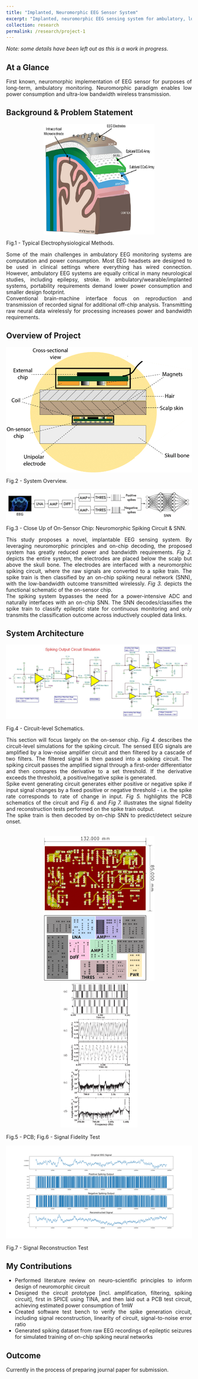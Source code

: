 ```yaml
---
title: "Implanted, Neuromorphic EEG Sensor System"
excerpt: "Implanted, neuromorphic EEG sensing system for ambulatory, long-term epilepsy monitoring.<br/><img src='/images/neuromorphic-eeg-overview.png' width='300'>"
collection: research
permalink: /research/project-1
---
```


<i>Note: some details have been left out as this is a work in progress.</i>

## At a Glance
<div style="text-align: justify">
First known, neuromorphic implementation of EEG sensor for purposes of long-term, ambulatory monitoring. Neuromorphic paradigm enables low power consumption and ultra-low bandwidth wireless transmission.
</div>

## Background & Problem Statement

<p align="center">
  <img src="/images/neural-recording.png" alt="Neural Recording" width="300" height="300" style="vertical-align:middle"/>
  <figcaption>Fig.1 - Typical Electrophysiological Methods.</figcaption>
</p>

<div style="text-align: justify">
Some of the main challenges in ambulatory EEG monitoring systems are computation and power consumption. Most EEG headsets are designed to be used in clinical settings where everything has wired connection. However, ambulatory EEG systems are equally critical in many neurological studies, including epilepsy, stroke. In ambulatory/wearable/implanted systems, portability requirements demand lower power consumption and smaller design footprint.
</div>
<div style="text-align: justify">
Conventional brain-machine interface focus on reproduction and transmission of recorded signal for additional off-chip analysis. Transmitting raw neural data wirelessly for processing increases power and bandwidth requirements. 
</div>

## Overview of Project
<p align="center">
  <img src="/images/neuromorphic-eeg-overview.png" alt="Neuromorphic EEG Sensor System Overview" width="600" style="vertical-align:middle"/>
  <figcaption>Fig.2 - System Overview.</figcaption>
</p>
<p align="center">
  <img src="/images/neuromorphic-eeg-arch.png" alt="Neuromorphic EEG Sensor System Architecture" style="vertical-align:middle"/>
  <figcaption>Fig.3 - Close Up of On-Sensor Chip: Neuromorphic Spiking Circuit & SNN.</figcaption>
</p>

<div style="text-align: justify">
This study proposes a novel, implantable EEG sensing system. By leveraging neuromorphic principles and on-chip decoding, the proposed system has greatly reduced power and bandwidth requirements. <i>Fig 2.</i> depicts the entire system, the electrodes are placed below the scalp but above the skull bone. The electrodes  are interfaced with a neuromorphic spiking circuit, where the raw signals are converted to a spike train. The spike train is then classified by an on-chip spiking neural network (SNN), with the low-bandwidth outcome transmitted wirelessly. <i>Fig 3.</i> depicts the functional schematic of the on-sensor chip.
</div>
<div style="text-align: justify">
The spiking system bypasses the need for a power-intensive ADC and naturally interfaces with an on-chip SNN. The SNN decodes/classifies the spike train to classify epileptic state for continuous monitoring and only transmits the classification outcome across inductively coupled data links.
</div>

## System Architecture

<p align="center">
  <img src="/images/neuromorphic-eeg-circuit-schematics.png" alt="Circuit-level Schematics"/>
  <figcaption>Fig.4 - Circuit-level Schematics.</figcaption>
</p>

<div style="text-align: justify">
This section will focus largely on the on-sensor chip. <i>Fig 4.</i> describes the circuit-level simulations for the spiking circuit. The sensed EEG signals are amplified by a low-noise amplifier circuit and then filtered by a cascade of two filters. The filtered signal is then passed into a spiking circuit. The spiking circuit passes the amplified signal through a first-order differentiator and then compares the derivative to a set threshold. If the derivative exceeds the threshold, a positive/negative spike is generated. 
</div>
<div style="text-align: justify">
Spike event generating circuit generates either positive or negative spike if input signal changes by a fixed positive or negative threshold - i.e. the spike rate corresponds to rate of change in input. <i>Fig 5.</i> highlights the PCB schematics of the circuit and <i>Fig 6.</i> and <i>Fig 7.</i> illustrates the signal fidelity and reconstruction tests performed on the spike train output.
</div>
<div style="text-align: justify">
The spike train is then decoded by on-chip SNN to predict/detect seizure onset.
</div>
<br>
<p align="center">
  <img src="/images/neuromorphic-eeg-pcb.png" width="300" />
  <img src="/images/neuromorphic-eeg-signal-fidelity.png" width="208" /> 
  <figcaption>Fig.5 - PCB; Fig.6 - Signal Fidelity Test</figcaption>
</p>
<p align="center">
  <img src="/images/neuromorphic-eeg-signal-reconstruction.png" />
  <figcaption>Fig.7 - Signal Reconstruction Test</figcaption>
</p>

## My Contributions
* <div style="text-align: justify">Performed literature review on neuro-scientific principles to inform design of neuromorphic circuit</div>
* <div style="text-align: justify">Designed the circuit prototype [incl. amplification, filtering, spiking circuit], first in SPICE using TINA, and then laid out a PCB test circuit, achieving estimated power consumption of 1mW</div>
* <div style="text-align: justify">Created software test bench to verify the spike generation circuit, including signal reconstruction, linearity of circuit, signal-to-noise error ratio</div>
* <div style="text-align: justify">Generated spiking dataset from raw EEG recordings of epileptic seizures for simulated training of on-chip spiking neural networks</div>

## Outcome

Currently in the process of preparing journal paper for submission.
